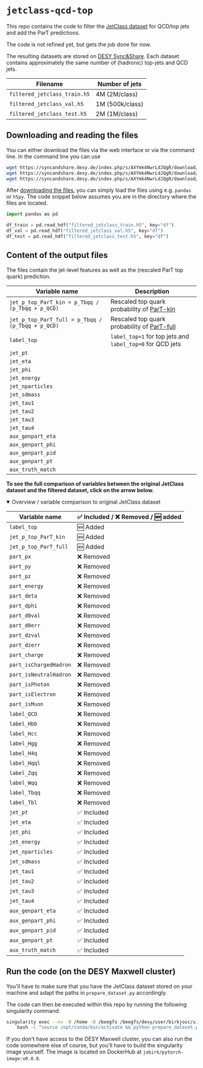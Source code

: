 # `jetclass-qcd-top`

This repo contains the code to filter the 
[JetClass dataset](https://github.com/jet-universe/particle_transformer) 
for QCD/top jets and add the ParT predictions.
    
The code is not refined yet, but gets the job done for now.

The resulting datasets are stored on [DESY Sync&Share](https://syncandshare.desy.de/index.php/s/Fx9W8Q4bgmN7HpQ).
Each dataset contains approximately the same number of (hadronic) top-jets
and QCD jets.

| Filename | Number of jets |
| --- | --- |
| `filtered_jetclass_train.h5` | 4M (2M/class)|
| `filtered_jetclass_val.h5` | 1M (500k/class) |
| `filtered_jetclass_test.h5` | 2M (1M/class) |

## Downloading and reading the files

You can either download the files via the web interface or via the command line.
In the command line you can use
```bash
wget https://syncandshare.desy.de/index.php/s/AXYmk4NwrLdJQgR/download/filtered_jetclass_train.h5
wget https://syncandshare.desy.de/index.php/s/AXYmk4NwrLdJQgR/download/filtered_jetclass_val.h5
wget https://syncandshare.desy.de/index.php/s/AXYmk4NwrLdJQgR/download/filtered_jetclass_test.h5
```
After [downloading the files](https://syncandshare.desy.de/index.php/s/Fx9W8Q4bgmN7HpQ), 
you can simply load the files using e.g. `pandas` or `h5py`.
The code snippet below assumes you are in the directory where the files are located.

```py
import pandas as pd

df_train = pd.read_hdf("filtered_jetclass_train.h5", key="df")
df_val = pd.read_hdf("filtered_jetclass_val.h5", key="df")
df_test = pd.read_hdf("filtered_jetclass_test.h5", key="df")
```
    
## Content of the output files
The files contain the jet-level features as well as the (rescaled ParT top quark)
prediction.

| Variable name | Description |
| --- | --- |
| `jet_p_top_ParT_kin = p_Tbqq / (p_Tbqq + p_QCD)` | Rescaled top quark probability of [ParT-kin](https://github.com/jet-universe/particle_transformer/blob/main/data/JetClass/JetClass_kin.yaml) |
| `jet_p_top_ParT_full = p_Tbqq / (p_Tbqq + p_QCD)` | Rescaled top quark probability of [ParT-full](https://github.com/jet-universe/particle_transformer/blob/main/data/JetClass/JetClass_full.yaml) |
| `label_top` | `label_top=1` for top jets and `label_top=0` for QCD jets |
| `jet_pt` | |
| `jet_eta` | |
| `jet_phi` | |
| `jet_energy` | |
| `jet_nparticles` | |
| `jet_sdmass` | |
| `jet_tau1` | |
| `jet_tau2` | |
| `jet_tau3` | |
| `jet_tau4` | |
| `aux_genpart_eta` | |
| `aux_genpart_phi` | |
| `aux_genpart_pid` | |
| `aux_genpart_pt` | |
| `aux_truth_match` | |

**To see the full comparison of variables between the original JetClass dataset
and the filtered dataset, click on the arrow below.**

<details open>
  <summary>Overview / variable comparison to original JetClass dataset</summary>

| Variable name | ✅  Included / ❌ Removed / 🆕 added |
| --- | --- |
| `label_top` | 🆕 Added |
| `jet_p_top_ParT_kin` | 🆕 Added |
| `jet_p_top_ParT_full` | 🆕 Added |
| `part_px` | ❌ Removed |
| `part_py` | ❌ Removed |
| `part_pz` | ❌ Removed |
| `part_energy` | ❌ Removed |
| `part_deta` | ❌ Removed |
| `part_dphi` | ❌ Removed |
| `part_d0val` | ❌ Removed |
| `part_d0err` | ❌ Removed |
| `part_dzval` | ❌ Removed |
| `part_dzerr` | ❌ Removed |
| `part_charge` | ❌ Removed |
| `part_isChargedHadron` | ❌ Removed |
| `part_isNeutralHadron` | ❌ Removed |
| `part_isPhoton` | ❌ Removed |
| `part_isElectron` | ❌ Removed |
| `part_isMuon` | ❌ Removed |
| `label_QCD` | ❌ Removed |
| `label_Hbb` | ❌ Removed |
| `label_Hcc` | ❌ Removed |
| `label_Hgg` | ❌ Removed |
| `label_H4q` | ❌ Removed |
| `label_Hqql` | ❌ Removed |
| `label_Zqq` | ❌ Removed |
| `label_Wqq` | ❌ Removed |
| `label_Tbqq` | ❌ Removed |
| `label_Tbl` | ❌ Removed |
| `jet_pt` | ✅ Included |
| `jet_eta` | ✅  Included |
| `jet_phi` | ✅  Included |
| `jet_energy` | ✅  Included |
| `jet_nparticles` | ✅  Included |
| `jet_sdmass` | ✅  Included |
| `jet_tau1` | ✅  Included |
| `jet_tau2` | ✅  Included |
| `jet_tau3` | ✅  Included |
| `jet_tau4` | ✅  Included |
| `aux_genpart_eta` | ✅  Included |
| `aux_genpart_phi` | ✅  Included |
| `aux_genpart_pid` | ✅  Included |
| `aux_genpart_pt` | ✅  Included |
| `aux_truth_match` | ✅  Included |
</details>
    
## Run the code (on the DESY Maxwell cluster)
You'll have to make sure that you have the JetClass dataset stored on your
machine and adapt the paths in `prepare_dataset.py` accordingly.

The code can then be executed within this repo by running the following
singularity command:
```bash
singularity exec --nv -B /home -B /beegfs /beegfs/desy/user/birkjosc/singularity_images/pytorch-image-v0.0.8.img \
    bash -c "source /opt/conda/bin/activate && python prepare_dataset.py"
```
If you don't have access to the DESY Maxwell cluster, you can also run the code
somewhere else of course, but you'll have to build the singularity image
yourself. The image is located on DockerHub at `jobirk/pytorch-image:v0.0.8`.
